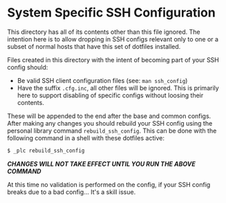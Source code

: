 # System Specific SSH Configuration

This directory has all of its contents other than this file ignored. The intention here is to allow
dropping in SSH configs relevant only to one or a subset of normal hosts that have this set of
dotfiles installed.

Files created in this directory with the intent of becoming part of your SSH config should:

* Be valid SSH client configuration files (see: `man ssh_config`)
* Have the suffix `.cfg.inc`, all other files will be ignored. This is primarily here to support
  disabling of specific configs without loosing their contents.

These will be appended to the end after the base and common configs. After making any changes you
should rebuild your SSH config using the personal library command `rebuild_ssh_config`. This can be
done with the following command in a shell with these dotfiles active:

```sh
$ _plc rebuild_ssh_config
```

_**CHANGES WILL NOT TAKE EFFECT UNTIL YOU RUN THE ABOVE COMMAND**_

At this time no validation is performed on the config, if your SSH config breaks due to a bad
config... It's a skill issue.
